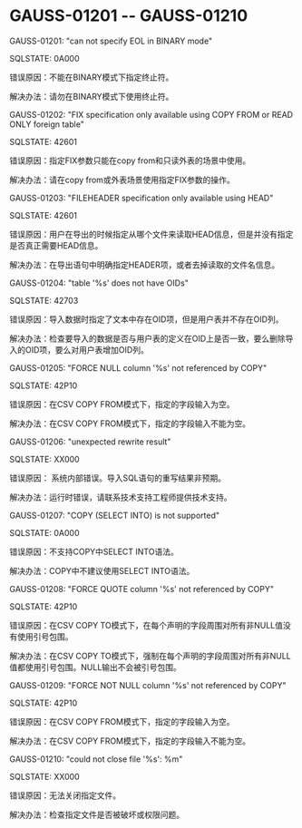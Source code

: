 # GAUSS-01201 -- GAUSS-01210<a name="ZH-CN_TOPIC_0302073262"></a>

GAUSS-01201: "can not specify EOL in BINARY mode"

SQLSTATE: 0A000

错误原因：不能在BINARY模式下指定终止符。

解决办法：请勿在BINARY模式下使用终止符。

GAUSS-01202: "FIX specification only available using COPY FROM or READ ONLY foreign table"

SQLSTATE: 42601

错误原因：指定FIX参数只能在copy from和只读外表的场景中使用。

解决办法：请在copy from或外表场景使用指定FIX参数的操作。

GAUSS-01203: "FILEHEADER specification only available using HEAD"

SQLSTATE: 42601

错误原因：用户在导出的时候指定从哪个文件来读取HEAD信息，但是并没有指定是否真正需要HEAD信息。

解决办法：在导出语句中明确指定HEADER项，或者去掉读取的文件名信息。

GAUSS-01204: "table '%s' does not have OIDs"

SQLSTATE: 42703

错误原因：导入数据时指定了文本中存在OID项，但是用户表并不存在OID列。

解决办法：检查要导入的数据是否与用户表的定义在OID上是否一致，要么删除导入的OID项，要么对用户表增加OID列。

GAUSS-01205: "FORCE NULL column '%s' not referenced by COPY"

SQLSTATE: 42P10

错误原因：在CSV COPY FROM模式下，指定的字段输入为空。

解决办法：在CSV COPY FROM模式下，指定的字段输入不能为空。

GAUSS-01206: "unexpected rewrite result"

SQLSTATE: XX000

错误原因： 系统内部错误。导入SQL语句的重写结果非预期。

解决办法：运行时错误，请联系技术支持工程师提供技术支持。

GAUSS-01207: "COPY \(SELECT INTO\) is not supported"

SQLSTATE: 0A000

错误原因：不支持COPY中SELECT INTO语法。

解决办法：COPY中不建议使用SELECT INTO语法。

GAUSS-01208: "FORCE QUOTE column '%s' not referenced by COPY"

SQLSTATE: 42P10

错误原因：在CSV COPY TO模式下，在每个声明的字段周围对所有非NULL值没有使用引号包围。

解决办法：在CSV COPY TO模式下，强制在每个声明的字段周围对所有非NULL值都使用引号包围。NULL输出不会被引号包围。

GAUSS-01209: "FORCE NOT NULL column '%s' not referenced by COPY"

SQLSTATE: 42P10

错误原因：在CSV COPY FROM模式下，指定的字段输入为空。

解决办法：在CSV COPY FROM模式下，指定的字段输入不能为空。

GAUSS-01210: "could not close file '%s': %m"

SQLSTATE: XX000

错误原因：无法关闭指定文件。

解决办法：检查指定文件是否被破坏或权限问题。

